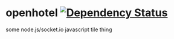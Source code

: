 openhotel [![Dependency Status](https://david-dm.org/emoose/openhotel.svg)](https://david-dm.org/emoose/openhotel)
=========

some node.js/socket.io javascript tile thing
